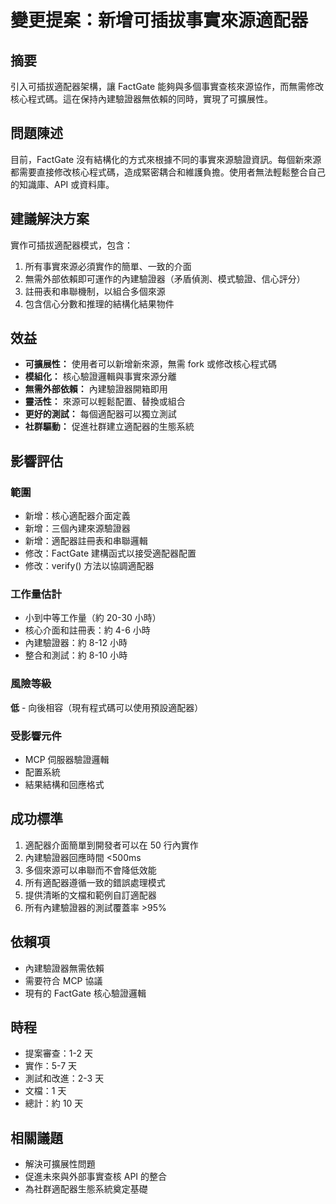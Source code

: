 # 變更提案：新增可插拔事實來源適配器

## 摘要
引入可插拔適配器架構，讓 FactGate 能夠與多個事實查核來源協作，而無需修改核心程式碼。這在保持內建驗證器無依賴的同時，實現了可擴展性。

## 問題陳述
目前，FactGate 沒有結構化的方式來根據不同的事實來源驗證資訊。每個新來源都需要直接修改核心程式碼，造成緊密耦合和維護負擔。使用者無法輕鬆整合自己的知識庫、API 或資料庫。

## 建議解決方案
實作可插拔適配器模式，包含：
1. 所有事實來源必須實作的簡單、一致的介面
2. 無需外部依賴即可運作的內建驗證器（矛盾偵測、模式驗證、信心評分）
3. 註冊表和串聯機制，以組合多個來源
4. 包含信心分數和推理的結構化結果物件

## 效益
- **可擴展性：** 使用者可以新增新來源，無需 fork 或修改核心程式碼
- **模組化：** 核心驗證邏輯與事實來源分離
- **無需外部依賴：** 內建驗證器開箱即用
- **靈活性：** 來源可以輕鬆配置、替換或組合
- **更好的測試：** 每個適配器可以獨立測試
- **社群驅動：** 促進社群建立適配器的生態系統

## 影響評估

### 範圍
- 新增：核心適配器介面定義
- 新增：三個內建來源驗證器
- 新增：適配器註冊表和串聯邏輯
- 修改：FactGate 建構函式以接受適配器配置
- 修改：verify() 方法以協調適配器

### 工作量估計
- 小到中等工作量（約 20-30 小時）
- 核心介面和註冊表：約 4-6 小時
- 內建驗證器：約 8-12 小時
- 整合和測試：約 8-10 小時

### 風險等級
**低** - 向後相容（現有程式碼可以使用預設適配器）

### 受影響元件
- MCP 伺服器驗證邏輯
- 配置系統
- 結果結構和回應格式

## 成功標準
1. 適配器介面簡單到開發者可以在 50 行內實作
2. 內建驗證器回應時間 <500ms
3. 多個來源可以串聯而不會降低效能
4. 所有適配器遵循一致的錯誤處理模式
5. 提供清晰的文檔和範例自訂適配器
6. 所有內建驗證器的測試覆蓋率 >95%

## 依賴項
- 內建驗證器無需依賴
- 需要符合 MCP 協議
- 現有的 FactGate 核心驗證邏輯

## 時程
- 提案審查：1-2 天
- 實作：5-7 天
- 測試和改進：2-3 天
- 文檔：1 天
- 總計：約 10 天

## 相關議題
- 解決可擴展性問題
- 促進未來與外部事實查核 API 的整合
- 為社群適配器生態系統奠定基礎